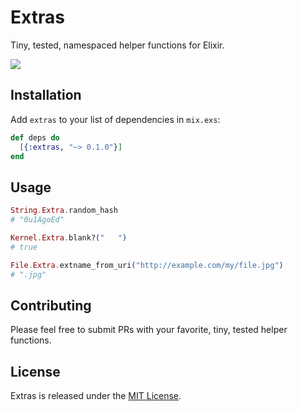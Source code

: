# Extras

Tiny, tested, namespaced helper functions for Elixir.

![](https://media.giphy.com/media/8Ry7iAVwKBQpG/giphy.gif)

## Installation

Add `extras` to your list of dependencies in `mix.exs`:

```elixir
def deps do
  [{:extras, "~> 0.1.0"}]
end
```

## Usage

```elixir
String.Extra.random_hash
# "0u1AgoEd"

Kernel.Extra.blank?("   ")
# true

File.Extra.extname_from_uri("http://example.com/my/file.jpg")
# ".jpg"
```

## Contributing

Please feel free to submit PRs with your favorite, tiny, tested helper functions.

## License

Extras is released under the [MIT License](/LICENSE.md).
